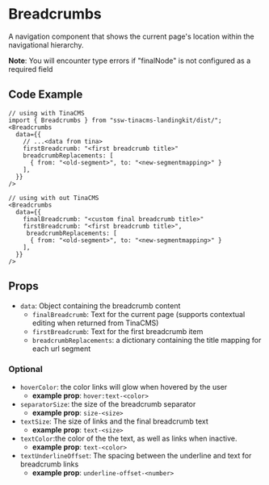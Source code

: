 # Breadcrumbs

A navigation component that shows the current page's location within the navigational hierarchy.

**Note**: You will encounter type errors if "finalNode" is not configured as a required field

## Code Example

```tsx
// using with TinaCMS
import { Breadcrumbs } from "ssw-tinacms-landingkit/dist/";
<Breadcrumbs
  data={{
    // ...<data from tina>
    firstBreadcrumb: "<first breadcrumb title>"
    breadcrumbReplacements: [
      { from: "<old-segment>", to: "<new-segmentmapping>" }
    ],
  }}
/>

// using with out TinaCMS
<Breadcrumbs
  data={{
    finalBreadcrumb: "<custom final breadcrumb title>"
    firstBreadcrumb: "<first breadcrumb title>",
     breadcrumbReplacements: [
      { from: "<old-segment>", to: "<new-segmentmapping>" }
    ],
  }}
/>

```

## Props

- `data`: Object containing the breadcrumb content
  - `finalBreadcrumb`: Text for the current page (supports contextual editing when returned from TinaCMS)
  - `firstBreadcrumb`: Text for the first breadcrumb item
  - `breadcrumbReplacements`: a dictionary containing the title mapping for each url segment

### Optional

- `hoverColor`: the color links will glow when hovered by the user
  - **example prop**: `hover:text-<color>`
- `separatorSize`: the size of the breadcrumb separator
  - **example prop**: `size-<size>`
- `textSize`: The size of links and the final breadcrumb text
  - **example prop**: `text-<size>`
- `textColor`:the color of the the text, as well as links when inactive.
  - **example prop**: `text-<color>`
- `textUnderlineOffset`: The spacing between the underline and text for breadcrumb links
  - **example prop**: `underline-offset-<number>`
